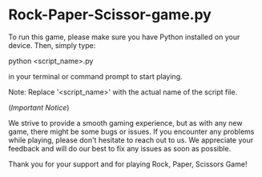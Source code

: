 # Rock-Paper-Scissor-game.py

To run this game, please make sure you have Python installed on your device. Then, simply type:

python <script_name>.py

in your terminal or command prompt to start playing.

Note: Replace '<script_name>' with the actual name of the script file.

(*Important Notice*)

We strive to provide a smooth gaming experience, but as with any new game, there might be some bugs or issues. If you encounter any problems while playing, please don't hesitate to reach out to us. We appreciate your feedback and will do our best to fix any issues as soon as possible.

Thank you for your support and for playing Rock, Paper, Scissors Game!
